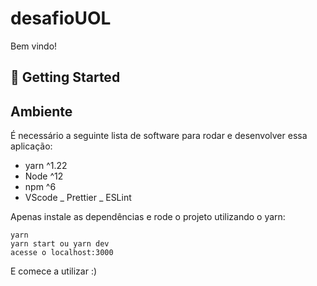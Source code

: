 # desafioUOL

Bem vindo!

## 🚀 Getting Started

## Ambiente

É necessário a seguinte lista de software para rodar e desenvolver essa aplicação:
- yarn ^1.22
- Node ^12
- npm ^6
- VScode
  _ Prettier
  _ ESLint

Apenas instale as dependências e rode o projeto utilizando o yarn:

    yarn
    yarn start ou yarn dev
    acesse o localhost:3000

E comece a utilizar :)


